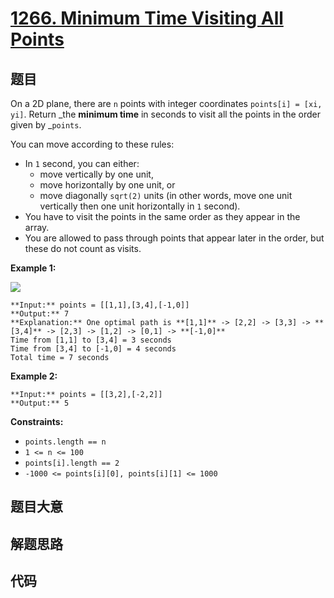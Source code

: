 # [1266. Minimum Time Visiting All Points](https://leetcode.com/problems/minimum-time-visiting-all-points)

## 题目

On a 2D plane, there are `n` points with integer coordinates `points[i] = [xi,
yi]`. Return _the **minimum time** in seconds to visit all the points in the
order given by _`points`.

You can move according to these rules:

  * In `1` second, you can either: 
    * move vertically by one unit,
    * move horizontally by one unit, or
    * move diagonally `sqrt(2)` units (in other words, move one unit vertically then one unit horizontally in `1` second).
  * You have to visit the points in the same order as they appear in the array.
  * You are allowed to pass through points that appear later in the order, but these do not count as visits.



**Example 1:**

![](https://assets.leetcode.com/uploads/2019/11/14/1626_example_1.PNG)

    
    
    **Input:** points = [[1,1],[3,4],[-1,0]]
    **Output:** 7
    **Explanation:** One optimal path is **[1,1]** -> [2,2] -> [3,3] -> **[3,4]** -> [2,3] -> [1,2] -> [0,1] -> **[-1,0]**   
    Time from [1,1] to [3,4] = 3 seconds 
    Time from [3,4] to [-1,0] = 4 seconds
    Total time = 7 seconds

**Example 2:**

    
    
    **Input:** points = [[3,2],[-2,2]]
    **Output:** 5
    



**Constraints:**

  * `points.length == n`
  * `1 <= n <= 100`
  * `points[i].length == 2`
  * `-1000 <= points[i][0], points[i][1] <= 1000`


## 题目大意

## 解题思路

## 代码

```javascript

```
